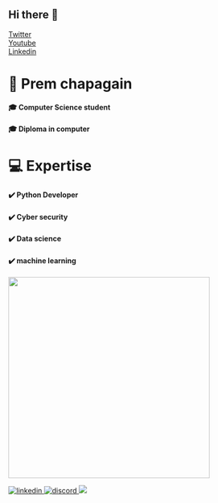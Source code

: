 ## Hi there 👋
<a href="https://twitter.com/PremChapagains" class="button big">Twitter</a>   
<a href="https://www.youtube.com/channel/UCacii80yTenZoBCH-3i0TJA" class="button big">Youtube</a>           
<a href="https://www.linkedin.com/in/premchapagainn/">Linkedin</a>




# 🧍 Prem chapagain
####         🎓 Computer Science student
#### 🎓 Diploma in computer

#  💻 Expertise
#### ✔️ Python Developer
#### ✔️ Cyber security 
#### ✔️ Data science
#### ✔️ machine learning
<img src="https://github-readme-stats.vercel.app/api?username=premChapagain&show_icons=true&theme=ADD_THEME_HERE" width="400">
<p align="left">
<a href="https://www.linkedin.com/in/<user_id>" target="_blank">
<img src=https://img.shields.io/badge/linkedin-%231E77B5.svg?&style=for-the-badge&logo=linkedin&logoColor=white alt=linkedin style="margin-bottom: 10px;" />
</a>
</a>
<a href="https://www.discord.com/<user_id>" target="_blank">
<img src=https://img.shields.io/badge/discord-%232E87FB.svg?&style=for-the-badge&logo=discord&logoColor=white alt=discord style="margin-bottom: 10px;" />
</a>
<a href="mailto:<user_mail_id>" target="_blank">
<img src="https://img.shields.io/badge/gmail-D14836?&style=for-the-badge&logo=gmail&logoColor=white" />
</a>
</p>
